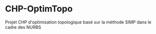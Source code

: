 # CHP-OptimTopo
Projet CHP d'optimisation topologique basé sur la méthode SIMP dans le cadre des NURBS
